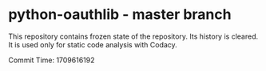 # python-oauthlib - master branch

This repository contains frozen state of the repository.
Its history is cleared. It is used only for static code
analysis with Codacy.

Commit Time: 1709616192